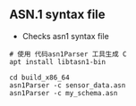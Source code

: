 ## ASN.1 syntax file
- Checks asn1 syntax file
```shell
# 使用 代码asn1Parser 工具生成 C
apt install libtasn1-bin

cd build_x86_64
asn1Parser -c sensor_data.asn
asn1Parser -c my_schema.asn
```